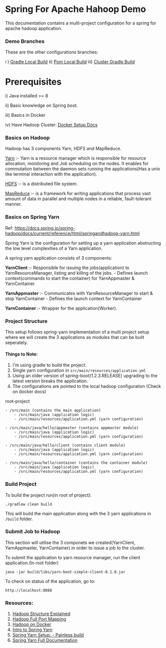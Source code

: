 # Spring For Apache Hahoop Demo
This documentation contains a multi-project configuration for a spring for apache hadoop application.

### Demo Branches
These are the other configurations branches:

i ) [Gradle Local Build](https://github.com/GeoffMahugu/spring-yarn/tree/gradle-build) 
ii) [Pom Local Build](https://github.com/GeoffMahugu/spring-yarn/tree/pom-build)
iii) [Cluster Gradle Build](https://github.com/GeoffMahugu/spring-yarn/tree/gradle/cluster-build)

# Prerequisites
i) Java installed >= 8 

ii) Basic knowledge on Spring boot.

iii) Basics in Docker

iv) Have Hadoop Cluster: [Docker Setup Docs](README-DOCKER.md)

### Basics on Hadoop

Hadoop has 3 components Yarn, HDFS and MapReduce.

[Yarn](https://hadoop.apache.org/docs/current/hadoop-yarn/hadoop-yarn-site/YARN.html) :- Yarn is a resource manager which is responsible for resource allocation, monitoring and Job scheduling on the nodes. It enables for commutation between the daemon sets running the applications(Has a unix like terminal interaction with the application).

[HDFS](https://hadoop.apache.org/docs/r1.2.1/hdfs_design.html) :- is a distributed file system.

[MapReduce](https://hadoop.apache.org/docs/r1.2.1/mapred_tutorial.html) :- is a framework for writing applications that process vast amount of data in parallel and multiple nodes in a reliable, fault-tolerant manner.


### Basics on Spring Yarn

Ref: https://docs.spring.io/spring-hadoop/docs/current/reference/html/springandhadoop-yarn.html

Spring Yarn is the configuration for setting up a yarn application abstructing the low level complexities of a Yarn application.

A spring yarn application consists of 3 components:

**YarnClient** :- Responsible for issuing the jobs(application) to YarnResourceManager, listing and killing of the jobs.
            - Defines launch context(commands to start the container) for YarnAppmaster & YarnContainer.

**YarnAppmaster** :- Communicates with YarnResourceManager to start & stop YarnContainer
               - Defines the launch context for YarnContainer

**YarnContainer** :- Wrapper for the application(Worker).

### Project Structure
This setup follows spring-yarn implementation of a multi project setup where we will create the 3 applications as modules that can be built seperately.

#### Things to Note:
1. I'm using gradle to build the project.
2. Single yarn configuration in ``src/main/resources/application.yml``
3. Using an older version of spring-boot(1.2.3.RELEASE) upgrading to the latest version breaks the application.
4. The configurations are pointed to the local hadoop configuration (Check on docker docs)


root-project

    - /src/main (contains the main application)
        - /src/main/java (application logic)
        - /src/main/resources/application.yml (yarn configuration)
        
    - /src/main/java/hello/appmaster (contains appmaster module)
        - /src/main/java (application logic)
        - /src/main/resources/application.yml (yarn configuration)
        
    - /src/main/java/hello/client (contains client module)
        - /src/main/java (application logic)
        - /src/main/resources/application.yml (yarn configuration)
        
    - /src/main/java/hello/container (contains the container module)
        - /src/main/java (application logic)
        - /src/main/resources/application.yml (yarn configuration)


### Build Project

To build the project run(in root of project):

``./gradlew clean build``

This will build the main application along with the 3 yarn applications in ``/build`` folder.

### Submit Job to Hadoop
This section will utilise the 3 componets we created(YarnClient, YarnAppmaster, YarnContainer) in order to issue a job to the cluster.

To submit the application to yarn resource manager, run the client application.(In root folder)

``java -jar build/libs/yarn-boot-simple-client-0.1.0.jar``

To check on status of the application, go to:

``http://localhost:8088``

### Resources:

1. [Hadoop Structure Explained](https://www.youtube.com/watch?v=ZFbkNY6Xn94&ab_channel=COSOI)
2. [Hadoop Full Port Mapping](https://www.stefaanlippens.net/hadoop-3-default-ports.html)
3. [Hadoop on Docker](https://www.youtube.com/watch?v=dLTI2HN9Ejg&ab_channel=NextGenLearning)
4. [Intro to Spring Yarn](https://spring.io/blog/2013/09/10/introducing-the-spring-yarn-framework-for-developing-apache-hadoop-yarn-applications)
5. [Spring Yarn Setup: - Painless build](https://www.youtube.com/watch?v=qlvX7_r9aUA&ab_channel=SpringDeveloper)
6. [Spring Yarn Full Documentation](https://docs.spring.io/spring-hadoop/docs/current/reference/html/springandhadoop-yarn.html)
